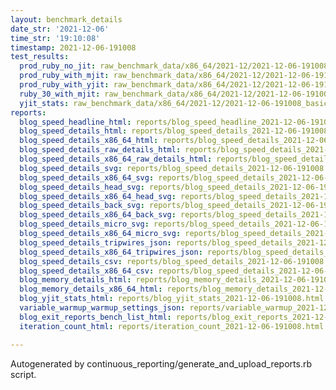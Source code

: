 ```yaml
---
layout: benchmark_details
date_str: '2021-12-06'
time_str: '19:10:08'
timestamp: 2021-12-06-191008
test_results:
  prod_ruby_no_jit: raw_benchmark_data/x86_64/2021-12/2021-12-06-191008_basic_benchmark_prod_ruby_no_jit.json
  prod_ruby_with_mjit: raw_benchmark_data/x86_64/2021-12/2021-12-06-191008_basic_benchmark_prod_ruby_with_mjit.json
  prod_ruby_with_yjit: raw_benchmark_data/x86_64/2021-12/2021-12-06-191008_basic_benchmark_prod_ruby_with_yjit.json
  ruby_30_with_mjit: raw_benchmark_data/x86_64/2021-12/2021-12-06-191008_basic_benchmark_ruby_30_with_mjit.json
  yjit_stats: raw_benchmark_data/x86_64/2021-12/2021-12-06-191008_basic_benchmark_yjit_stats.json
reports:
  blog_speed_headline_html: reports/blog_speed_headline_2021-12-06-191008.html
  blog_speed_details_html: reports/blog_speed_details_2021-12-06-191008.html
  blog_speed_details_x86_64_html: reports/blog_speed_details_2021-12-06-191008.x86_64.html
  blog_speed_details_raw_details_html: reports/blog_speed_details_2021-12-06-191008.raw_details.html
  blog_speed_details_x86_64_raw_details_html: reports/blog_speed_details_2021-12-06-191008.x86_64.raw_details.html
  blog_speed_details_svg: reports/blog_speed_details_2021-12-06-191008.svg
  blog_speed_details_x86_64_svg: reports/blog_speed_details_2021-12-06-191008.x86_64.svg
  blog_speed_details_head_svg: reports/blog_speed_details_2021-12-06-191008.head.svg
  blog_speed_details_x86_64_head_svg: reports/blog_speed_details_2021-12-06-191008.x86_64.head.svg
  blog_speed_details_back_svg: reports/blog_speed_details_2021-12-06-191008.back.svg
  blog_speed_details_x86_64_back_svg: reports/blog_speed_details_2021-12-06-191008.x86_64.back.svg
  blog_speed_details_micro_svg: reports/blog_speed_details_2021-12-06-191008.micro.svg
  blog_speed_details_x86_64_micro_svg: reports/blog_speed_details_2021-12-06-191008.x86_64.micro.svg
  blog_speed_details_tripwires_json: reports/blog_speed_details_2021-12-06-191008.tripwires.json
  blog_speed_details_x86_64_tripwires_json: reports/blog_speed_details_2021-12-06-191008.x86_64.tripwires.json
  blog_speed_details_csv: reports/blog_speed_details_2021-12-06-191008.csv
  blog_speed_details_x86_64_csv: reports/blog_speed_details_2021-12-06-191008.x86_64.csv
  blog_memory_details_html: reports/blog_memory_details_2021-12-06-191008.html
  blog_memory_details_x86_64_html: reports/blog_memory_details_2021-12-06-191008.x86_64.html
  blog_yjit_stats_html: reports/blog_yjit_stats_2021-12-06-191008.html
  variable_warmup_warmup_settings_json: reports/variable_warmup_2021-12-06-191008.warmup_settings.json
  blog_exit_reports_bench_list_html: reports/blog_exit_reports_2021-12-06-191008.bench_list.html
  iteration_count_html: reports/iteration_count_2021-12-06-191008.html

---
```

Autogenerated by continuous_reporting/generate_and_upload_reports.rb script.
